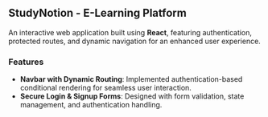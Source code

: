 ## StudyNotion - E-Learning Platform  

An interactive web application built using **React**, featuring authentication, protected routes, and dynamic navigation for an enhanced user experience.  

### Features  
- **Navbar with Dynamic Routing**: Implemented authentication-based conditional rendering for seamless user interaction.  
- **Secure Login & Signup Forms**: Designed with form validation, state management, and authentication handling.  
